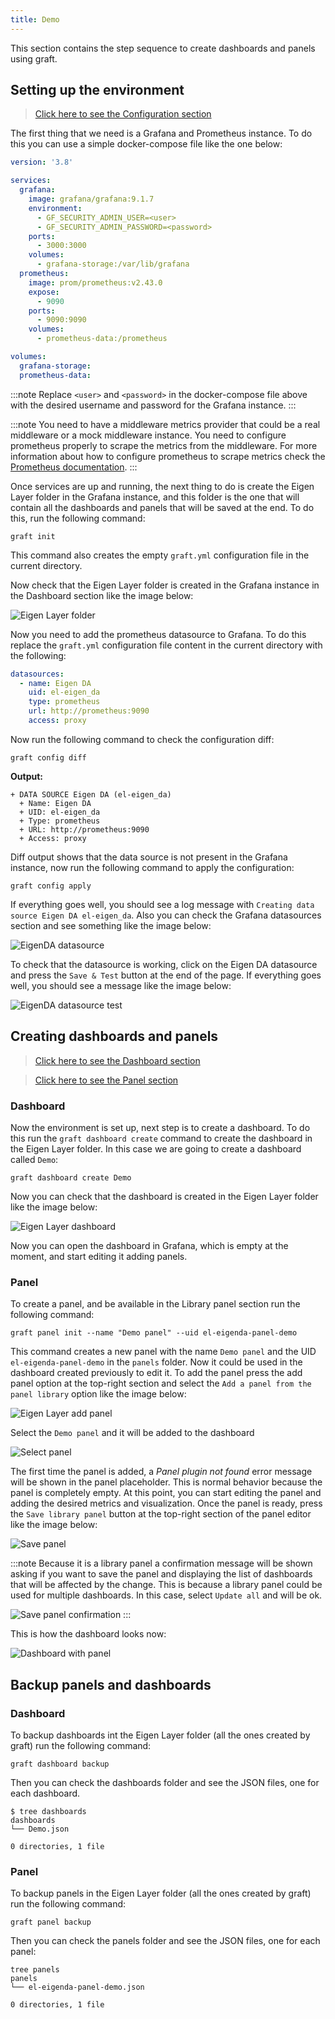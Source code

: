 ```yaml
---
title: Demo
---
```


This section contains the step sequence to create dashboards and panels using graft.

## Setting up the environment

> [Click here to see the Configuration section](/docs/graft/config)

The first thing that we need is a Grafana and Prometheus instance. To do this you can use a simple docker-compose file like the one below:

```yaml
version: '3.8'

services:
  grafana:
    image: grafana/grafana:9.1.7
    environment:
      - GF_SECURITY_ADMIN_USER=<user>
      - GF_SECURITY_ADMIN_PASSWORD=<password>
    ports:
      - 3000:3000
    volumes:
      - grafana-storage:/var/lib/grafana
  prometheus:
    image: prom/prometheus:v2.43.0
    expose:
      - 9090
    ports:
      - 9090:9090
    volumes:
      - prometheus-data:/prometheus

volumes:
  grafana-storage:
  prometheus-data:
```

:::note
Replace `<user>` and `<password>` in the docker-compose file above with the desired username and password for the Grafana instance.
:::

:::note
You need to have a middleware metrics provider that could be a real middleware or a mock middleware instance. You need to configure prometheus properly to scrape the metrics from the middleware. For more information about how to configure prometheus to scrape metrics check the [Prometheus documentation](https://prometheus.io/docs/prometheus/latest/configuration/configuration/).
:::

Once services are up and running, the next thing to do is create the Eigen Layer folder in the Grafana instance, and this folder is the one that will contain all the dashboards and panels that will be saved at the end. To do this, run the following command:

```shell
graft init
```

This command also creates the empty `graft.yml` configuration file in the current directory.

Now check that the Eigen Layer folder is created in the Grafana instance in the Dashboard section like the image below:

![Eigen Layer folder](/img/graft-el-folder.png)

Now you need to add the prometheus datasource to Grafana. To do this replace the `graft.yml` configuration file content in the current directory with the following:

```yaml
datasources:
  - name: Eigen DA
    uid: el-eigen_da
    type: prometheus
    url: http://prometheus:9090
    access: proxy
```

Now run the following command to check the configuration diff:

```shell
graft config diff
```
**Output:**
```shell
+ DATA SOURCE Eigen DA (el-eigen_da)
  + Name: Eigen DA
  + UID: el-eigen_da
  + Type: prometheus
  + URL: http://prometheus:9090
  + Access: proxy
```

Diff output shows that the data source is not present in the Grafana instance, now run the following command to apply the configuration:

```shell
graft config apply
```

If everything goes well, you should see a log message with `Creating data source Eigen DA el-eigen_da`. Also you can check the Grafana datasources section and see something like the image below:

![EigenDA datasource](/img/graft-el-datasources.png)

To check that the datasource is working, click on the Eigen DA datasource and press the `Save & Test` button at the end of the page. If everything goes well, you should see a message like the image below:

![EigenDA datasource test](/img/graft-el-datasource-test.png)

## Creating dashboards and panels

> [Click here to see the Dashboard section](/docs/graft/dashboards)

> [Click here to see the Panel section](/docs/graft/panels)

### Dashboard

Now the environment is set up, next step is to create a dashboard. To do this run the `graft dashboard create` command to create the dashboard in the Eigen Layer folder. In this case we are going to create a dashboard called `Demo`:

```shell
graft dashboard create Demo
```

Now you can check that the dashboard is created in the Eigen Layer folder like the image below:

![Eigen Layer dashboard](/img/graft-el-dashboard-list.png)

Now you can open the dashboard in Grafana, which is empty at the moment, and start editing it adding panels.

### Panel

To create a panel, and be available in the Library panel section run the following command:

```shell
graft panel init --name "Demo panel" --uid el-eigenda-panel-demo
```

This command creates a new panel with the name `Demo panel` and the UID `el-eigenda-panel-demo` in the `panels` folder. Now it could be used in the dashboard created previously to edit it. To add the panel press the add panel option at the top-right section and select the `Add a panel from the panel library` option like the image below:

![Eigen Layer add panel](/img/graft-el-addpanel.png)

Select the `Demo panel` and it will be added to the dashboard

![Select panel](/img/graft-el-select-panel.png)

The first time the panel is added, a _Panel plugin not found_ error message will be shown in the panel placeholder. This is normal behavior because the panel is completely empty. At this point, you can start editing the panel and adding the desired metrics and visualization. Once the panel is ready, press the `Save library panel` button at the top-right section of the panel editor like the image below:

![Save panel](/img/graft-el-panel-save.png)

:::note
Because it is a library panel a confirmation message will be shown asking if you want to save the panel and displaying the list of dashboards that will be affected by the change. This is because a library panel could be used for multiple dashboards. In this case, select `Update all` and will be ok.

![Save panel confirmation](/img/graft-el-panel-save-confirm.png)
:::

This is how the dashboard looks now:

![Dashboard with panel](/img/graft-el-dashboard-panel.png)

## Backup panels and dashboards

### Dashboard

To backup dashboards int the Eigen Layer folder (all the ones created by graft) run the following command:

```shell
graft dashboard backup
```

Then you can check the dashboards folder and see the JSON files, one for each dashboard.

```shell
$ tree dashboards
dashboards
└── Demo.json

0 directories, 1 file
```

### Panel

To backup panels in the Eigen Layer folder (all the ones created by graft) run the following command:

```shell
graft panel backup
```

Then you can check the panels folder and see the JSON files, one for each panel:

```shell
tree panels
panels
└── el-eigenda-panel-demo.json

0 directories, 1 file
```
